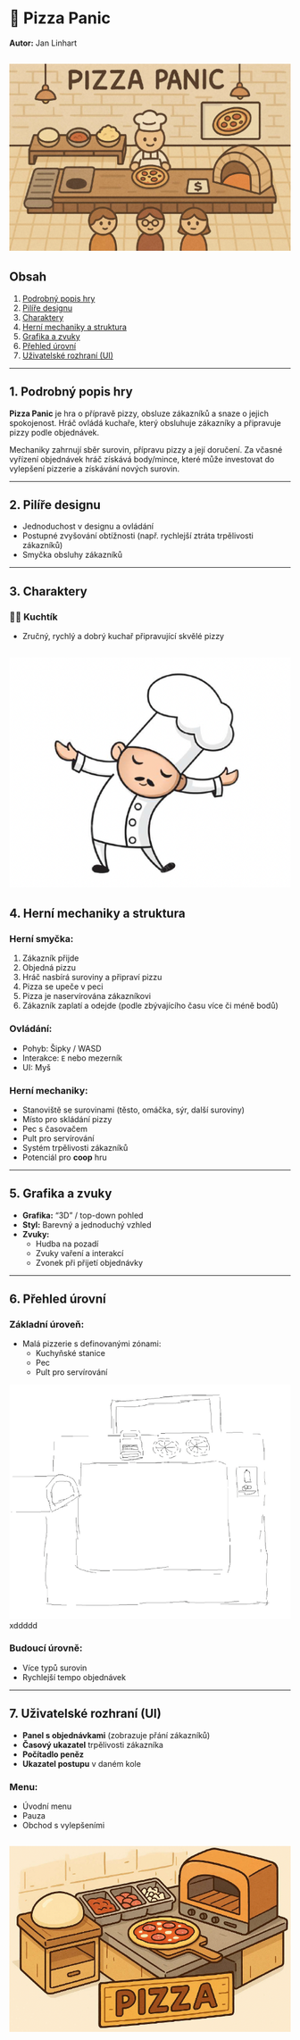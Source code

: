 # 🍕 Pizza Panic
**Autor:** Jan Linhart

![PizzaPanic](/assets/PizzaPanic.png)
---

## Obsah

1. [Podrobný popis hry](#1-podrobný-popis-hry)
2. [Pilíře designu](#2-pilíře-designu)
3. [Charaktery](#3-charaktery)
4. [Herní mechaniky a struktura](#4-herní-mechaniky-a-struktura)
5. [Grafika a zvuky](#5-grafika-a-zvuky)
6. [Přehled úrovní](#6-přehled-úrovní)
7. [Uživatelské rozhraní (UI)](#7-uživatelské-rozhraní-ui)

---

## 1. Podrobný popis hry

**Pizza Panic** je hra o přípravě pizzy, obsluze zákazníků a snaze o jejich spokojenost.
Hráč ovládá kuchaře, který obsluhuje zákazníky a připravuje pizzy podle objednávek.

Mechaniky zahrnují sběr surovin, přípravu pizzy a její doručení.
Za včasné vyřízení objednávek hráč získává body/mince, které může investovat do vylepšení pizzerie a získávání nových surovin.

---

## 2. Pilíře designu

- Jednoduchost v designu a ovládání
- Postupné zvyšování obtížnosti (např. rychlejší ztráta trpělivosti zákazníků)
- Smyčka obsluhy zákazníků

---

## 3. Charaktery

### 👨‍🍳 Kuchtík  
- Zručný, rychlý a dobrý kuchař připravující skvělé pizzy

![Kuchtík](/assets/Kuchtik.png)
---

## 4. Herní mechaniky a struktura

### Herní smyčka:
1. Zákazník přijde
2. Objedná pizzu
3. Hráč nasbírá suroviny a připraví pizzu
4. Pizza se upeče v peci
5. Pizza je naservírována zákazníkovi
6. Zákazník zaplatí a odejde (podle zbývajícího času více či méně bodů)

### Ovládání:
- Pohyb: Šipky / WASD
- Interakce: `E` nebo mezerník
- UI: Myš

### Herní mechaniky:
- Stanoviště se surovinami (těsto, omáčka, sýr, další suroviny)
- Místo pro skládání pizzy
- Pec s časovačem
- Pult pro servírování
- Systém trpělivosti zákazníků
- Potenciál pro **coop** hru

---

## 5. Grafika a zvuky

- **Grafika:** “3D” / top-down pohled
- **Styl:** Barevný a jednoduchý vzhled
- **Zvuky:**
  - Hudba na pozadí
  - Zvuky vaření a interakcí
  - Zvonek při přijetí objednávky

---

## 6. Přehled úrovní

### Základní úroveň:
- Malá pizzerie s definovanými zónami:
  - Kuchyňské stanice
  - Pec
  - Pult pro servírování

![Kuchyně](/assets/Kuchyne.png)
xddddd

### Budoucí úrovně:
- Více typů surovin
- Rychlejší tempo objednávek

---

## 7. Uživatelské rozhraní (UI)

- **Panel s objednávkami** (zobrazuje přání zákazníků)
- **Časový ukazatel** trpělivosti zákazníka
- **Počítadlo peněz**
- **Ukazatel postupu** v daném kole

### Menu:
- Úvodní menu
- Pauza
- Obchod s vylepšeními

![Logo](/assets/Logo.png)
---

